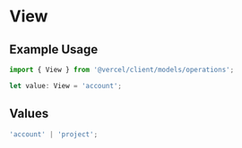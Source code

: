 # View

## Example Usage

```typescript
import { View } from '@vercel/client/models/operations';

let value: View = 'account';
```

## Values

```typescript
'account' | 'project';
```
